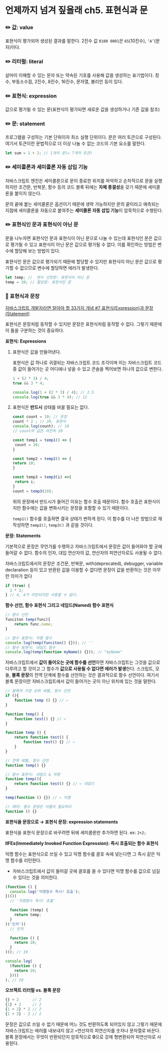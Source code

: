 # 언제까지 넘겨 짚을래 ch5. 표현식과 문

### ✏️ 값: value

표현식이 평가되어 생성된 결과를 말한다. 2진수 값 `0100 0001`은 `65`(10진수), `‘A’`(문자)이다.

### ✏️ 리터럴: literal

살마이 이해할 수 있는 문자 또는 약속된 기호를 사용해 값을 생성하는 표기법이다. 정수, 부동소수점, 2진수, 8진수, 16진수, 문자열, 불리언 등이 있다.

### ✏️ 표현식: expression

값으로 평가될 수 있는 문(표현식이 평가되면 새로운 값을 생성하거나 기존 값을 참조)

### ✏️ 문: statement

프로그램을 구성하는 기본 단위이자 최소 실행 단위이다. 문은 여러 토큰으로 구성된다. 여기서 토큰이란 문법적으로 더 이상 나눌 수 없는 코드의 기본 요소를 말한다.

```jsx
let sum = 1 + 2; // 1개의 문(= 7개의 토큰)
```

### ✏️ 세미콜론과 세미콜론 자동 삽입 기능

자바스크립트 엔진은 세미콜론으로 문이 종료한 위치를 파악하고 순차적으로 문을 실행하지만 조건문, 반복문, 함수 등의 코드 블록 뒤에는 **자체 종결성**을 갖기 때문에 세미콜론을 붙이지 않는다.

문의 끝에 붙는 세미콜론은 옵션이기 때문에 생략 가능하지만 문의 끝이라고 예측되는 지점에 세미콜론을 자동으로 붙여주는 **세미콜론 자동 삽입 기능**이 암묵적으로 수행된다.

### ✏️ 표현식인 문과 표현식이 아닌 문

문을 나누자면 표현식인 문과 표현식이 아닌 문으로 나눌 수 있는데 표현식인 문은 값으로 평가될 수 있고 표현식이 아닌 문은 값으로 평가될 수 없다. 이를 확인하는 방법은 변수에 할당해 보는 방법이 있다.

표현식인 문은 값으로 평가되기 때문에 할당할 수 있지만 표현식이 아닌 문은 값으로 평가할 수 없으므로 변수에 할당하면 에러가 발생한다.

```jsx
let temp; //  변수 선언문: 표현식이 아닌 문
temp = 10; // 할당문: 표현식인 문
```

### 🧩 표현식과 문장

[자바스크립트 개발자라면 알아야 할 33가지 개념 #7 표현식(Expression)과 문장(Statement)](https://velog.io/@jakeseo_me/%EC%9E%90%EB%B0%94%EC%8A%A4%ED%81%AC%EB%A6%BD%ED%8A%B8-%EA%B0%9C%EB%B0%9C%EC%9E%90%EB%9D%BC%EB%A9%B4-%EC%95%8C%EC%95%84%EC%95%BC-%ED%95%A0-33%EA%B0%80%EC%A7%80-%EA%B0%9C%EB%85%90-7-%ED%91%9C%ED%98%84%EC%8B%9D%EA%B3%BC-%EB%AC%B8Statement-%EB%B2%88%EC%97%AD-2xjuhvbal7)

표현식은 문장처럼 동작할 수 있지만 문장은 표현식처럼 동작할 수 없다. 그렇기 때문에 이 둘을 구분하는 것이 중요하다.

**표현식: Expressions**

1. 표현식은 값을 만들어낸다.

   표현식은 값 하나로 귀결되는 자바스크립트 코드 조각이며 이는 자바스크립트 코드 중 값이 들어가는 곳 어디에나 넣을 수 있고 콘솔을 찍어보면 하나의 값으로 변한다.

   ```jsx
   1 + (2 * 3) / 4;
   true && 3 * 4;

   console.log(1 + (2 * 3) / 4); // 2.5
   console.log(true && 3 * 4); // 12
   ```

2. 표현식은 **반드시** 상태를 바꿀 필요는 없다.

   ```jsx
   const count = 10; // 문장
   count * 2 ; // 20, 표현식
   console.log(count); // 10
   // count의 값은 여전히 10

   const temp1 = temp1() => {
   	count = 10;
   }

   const temp2 = temp2() => {
   return 10;
   }

   const temp3 = temp3(i) =>{
   	return i;
   }
   count = temp3(10);
   ```

   위의 문장에서 반드시가 들어간 이유는 함수 호출 때문이다. 함수 호출은 표현식이지만 함수에는 값을 변화시키는 문장을 포함할 수 있기 때문이다.

   `temp1()` 함수를 호출하면 결국 상태가 변하게 된다. 이 함수를 더 나은 방법으로 재작성하면 `temp2()`, `temp3()` 과 같을 것이다.

**문장: Statements**

기본적으로 문장은 무언가를 수행하고 자바스크립트에서 문장은 값이 들어와야 할 곳에 들어갈 수 없다. 함수의 인자, 대입 연산자의 값, 연산자의 피연산자로도 사용될 수 없다.

자바스크립트에서의 문장은 조건문, 반복문, with(deprecated), debugger, variable declaration 등이 있고 반환된 값을 이용할 수 없다면 문장이 값을 반환하는 것은 아무런 의미가 없다

```jsx
if (true) {
  2 * 2;
} // 4, 4가 리턴되지만 사용할 수 없다.
```

**함수 선언, 함수 표현식 그리고 네임드(Named) 함수 표현식**

```jsx
// 함수 선언
funciton temp(func){
	return func.name;
}

// 함수 표현식: 익명 함수
console.log(temp(funciton() {})); // ''
// 함수 표현식: 네임드 함수
console.log(temp(function myName() {})); // "myName"
```

자바스크립트에서 **값이 들어오는 곳에 함수를 선언**하면 자바스크립트는 그것을 값으로 다루려고 할 것이고 그 함수가 **값으로 사용될 수 없다면 에러가 발생**한다. 스크립트, 모듈, **블록 문장**의 전역 단계에 함수를 선언하는 것은 결과적으로 함수 선언이다. 여기서 블록 문장이란 자바스크립트에서 값이 들어가는 곳이 아닌 위치에 있는 것을 말한다.

```jsx
// 블록의 가장 상위 레벨, 함수 선언
if (){
	function temp () {} // ←
}

function temp() {
	function test() {} // ←
}

function temp () {
	return function test() {
		function test() {} // ←
	}
}

// 전역 레벨, 함수 선언
function temp() {}

// 함수 표현식: 네임드 & 익명
function temp(){
	return function test() {} // ← 네임드
}

temp(function () {}) // ← 익명

// 에러: 함수 문장은 이름이 필요하다
function () {}
```

**표현식을 문장으로 → 표현식 문장: expression statements**

표현식을 표현식 문장으로 바꾸려면 뒤에 세미콜론만 추가하면 된다. ex: `2+2;`

**IIFEs(Immediately Invoked Function Expression): 즉시 호출되는 함수 표현식**

익명 함수는 표현식으로 쓰일 수 있고 익명 함수를 괄호 속에 넣는다면 그 즉시 같은 익명 함수를 리턴한다.

- 자바스크립트에서 값이 들어갈 곳에 괄호를 쓸 수 있다면 익명 함수를 값으로 넘길 수 있다는 것을 의미한다.

```jsx
(function () {
  console.log('익명함수 즉시! 호출');
})()(
  // '익명함수 즉시! 호출'

  function (temp) {
    return temp;
  }
)('인자')(
  // 인자

  function () {
    return 10;
  }
)(); // 10

console.log(
  (function () {
    return 10;
  })()
); // 10
```

**오브젝트 리터럴 vs. 블록 문장**

```jsx
{} + 2      // 2
{1} + 2     // 2
{1 + 2} * 2 // 2
{1 + 2} - 2 // 2
```

문장은 값으로 쓰일 수 없기 때문에 어느 것도 반환하도록 되어있지 않고 그렇기 때문에 자바스크립트는 에러를 내보내지 않고 `+`연산자의 피연산자를 숫자나 문자열로 바꾼다. 블록 문장에서는 무엇이 반환되던지 암묵적으로 **0**으로 강제 형변환되어 피연산자로 사용된다.

